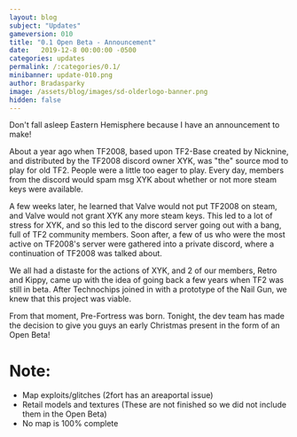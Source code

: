 ```yaml
---
layout: blog
subject: "Updates"
gameversion: 010
title: "0.1 Open Beta - Announcement"
date:   2019-12-8 00:00:00 -0500
categories: updates
permalink: /:categories/0.1/
minibanner: update-010.png
author: Bradasparky
image: /assets/blog/images/sd-olderlogo-banner.png
hidden: false
---
```


Don't fall asleep Eastern Hemisphere because I have an announcement to make! 

About a year ago when TF2008, based upon TF2-Base created by Nicknine, and distributed by the TF2008 discord owner XYK, was "the" source mod to play for old TF2. People were a little too eager to play. Every day, members from the discord would spam msg XYK about whether or not more steam keys were available. 

A few weeks later, he learned that Valve would not put TF2008 on steam, and Valve would not grant XYK any more steam keys. This led to a lot of stress for XYK, and so this led to the discord server going out with a bang, full of TF2 community members. Soon after, a few of us who were the most active on TF2008's server were gathered into a private discord, where a continuation of TF2008 was talked about. 

We all had a distaste for the actions of XYK, and 2 of our members, Retro and Kippy, came up with the idea of going back a few years when TF2 was still in beta. After Technochips joined in with a prototype of the Nail Gun, we knew that this project was viable. 

From that moment, Pre-Fortress was born. Tonight, the dev team has made the decision to give you guys an early Christmas present in the form of an Open Beta! 

# Note:
- Map exploits/glitches (2fort has an areaportal issue)
- Retail models and textures (These are not finished so we did not include them in the Open Beta)
- No map is 100% complete
